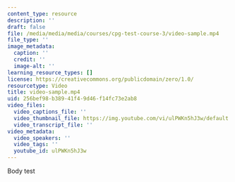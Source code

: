 ```yaml
---
content_type: resource
description: ''
draft: false
file: /media/media/media/courses/cpg-test-course-3/video-sample.mp4
file_type: ''
image_metadata:
  caption: ''
  credit: ''
  image-alt: ''
learning_resource_types: []
license: https://creativecommons.org/publicdomain/zero/1.0/
resourcetype: Video
title: video-sample.mp4
uid: 256bef98-b389-41f4-9d46-f14fc73e2ab8
video_files:
  video_captions_file: ''
  video_thumbnail_file: https://img.youtube.com/vi/ulPWKn5hJ3w/default.jpg
  video_transcript_file: ''
video_metadata:
  video_speakers: ''
  video_tags: ''
  youtube_id: ulPWKn5hJ3w
---
```

Body test